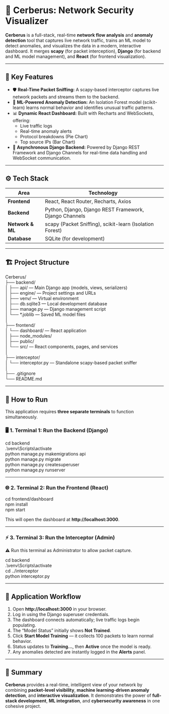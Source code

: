 # 🧠 Cerberus: Network Security Visualizer  

**Cerberus** is a full-stack, real-time **network flow analysis** and **anomaly detection** tool that captures live network traffic, trains an ML model to detect anomalies, and visualizes the data in a modern, interactive dashboard. It merges **scapy** (for packet interception), **Django** (for backend and ML model management), and **React** (for frontend visualization).  

---

## 🔐 Key Features  

- 🛡️ **Real-Time Packet Sniffing:** A scapy-based interceptor captures live network packets and streams them to the backend.  
- 🧠 **ML-Powered Anomaly Detection:** An Isolation Forest model (scikit-learn) learns normal behavior and identifies unusual traffic patterns.  
- 📊 **Dynamic React Dashboard:** Built with Recharts and WebSockets, offering:  
  - Live traffic logs  
  - Real-time anomaly alerts  
  - Protocol breakdowns (Pie Chart)  
  - Top source IPs (Bar Chart)  
- 🚀 **Asynchronous Django Backend:** Powered by Django REST Framework and Django Channels for real-time data handling and WebSocket communication.  

---

## ⚙️ Tech Stack  

| Area | Technology |
|------|-------------|
| **Frontend** | React, React Router, Recharts, Axios |
| **Backend** | Python, Django, Django REST Framework, Django Channels |
| **Network & ML** | scapy (Packet Sniffing), scikit-learn (Isolation Forest) |
| **Database** | SQLite (for development) |

---

## 🏗️ Project Structure  

Cerberus/  
├── backend/  
│ ├── api/ — Main Django app (models, views, serializers)  
│ ├── engine/ — Project settings and URLs  
│ ├── venv/ — Virtual environment  
│ ├── db.sqlite3 — Local development database  
│ ├── manage.py — Django management script  
│ └── *.joblib — Saved ML model files  
│  
├── frontend/  
│ └── dashboard/ — React application  
│ ├── node_modules/  
│ ├── public/  
│ └── src/ — React components, pages, and services  
│  
├── interceptor/  
│ └── interceptor.py — Standalone scapy-based packet sniffer  
│  
├── .gitignore  
└── README.md  

---

## 🧩 How to Run  

This application requires **three separate terminals** to function simultaneously.  

### 🖥️ 1. Terminal 1: Run the Backend (Django)  

cd backend  
.\venv\Scripts\activate  
python manage.py makemigrations api  
python manage.py migrate  
python manage.py createsuperuser  
python manage.py runserver  

---

### 🌐 2. Terminal 2: Run the Frontend (React)  

cd frontend/dashboard  
npm install  
npm start  

This will open the dashboard at **http://localhost:3000**.  

---

### ⚡ 3. Terminal 3: Run the Interceptor (Admin)  

⚠️ Run this terminal as Administrator to allow packet capture.  

cd backend  
.\venv\Scripts\activate  
cd ../interceptor  
python interceptor.py  

---

## 🔄 Application Workflow  

1. Open **http://localhost:3000** in your browser.  
2. Log in using the Django superuser credentials.  
3. The dashboard connects automatically; live traffic logs begin populating.  
4. The “Model Status” initially shows **Not Trained**.  
5. Click **Start Model Training** — it collects 100 packets to learn normal behavior.  
6. Status updates to **Training...**, then **Active** once the model is ready.  
7. Any anomalies detected are instantly logged in the **Alerts** panel.  

---

## 🧠 Summary  

**Cerberus** provides a real-time, intelligent view of your network by combining **packet-level visibility**, **machine learning-driven anomaly detection**, and **interactive visualization**. It demonstrates the power of **full-stack development**, **ML integration**, and **cybersecurity awareness** in one cohesive project.
